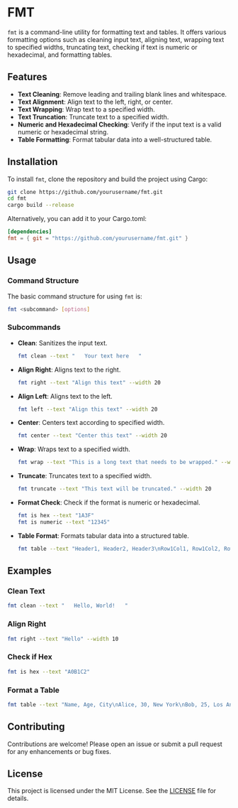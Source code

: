 # FMT

`fmt` is a command-line utility for formatting text and tables. It offers various formatting options such as cleaning input text, aligning text, wrapping text to specified widths, truncating text, checking if text is numeric or hexadecimal, and formatting tables.

## Features

- **Text Cleaning**: Remove leading and trailing blank lines and whitespace.
- **Text Alignment**: Align text to the left, right, or center.
- **Text Wrapping**: Wrap text to a specified width.
- **Text Truncation**: Truncate text to a specified width.
- **Numeric and Hexadecimal Checking**: Verify if the input text is a valid numeric or hexadecimal string.
- **Table Formatting**: Format tabular data into a well-structured table.

## Installation

To install `fmt`, clone the repository and build the project using Cargo:

```bash
git clone https://github.com/yourusername/fmt.git
cd fmt
cargo build --release
```

Alternatively, you can add it to your Cargo.toml:

```toml
[dependencies]
fmt = { git = "https://github.com/yourusername/fmt.git" }
```

## Usage

### Command Structure

The basic command structure for using `fmt` is:

```bash
fmt <subcommand> [options]
```

### Subcommands

- **Clean**: Sanitizes the input text.
  ```bash
  fmt clean --text "   Your text here   "
  ```

- **Align Right**: Aligns text to the right.
  ```bash
  fmt right --text "Align this text" --width 20
  ```

- **Align Left**: Aligns text to the left.
  ```bash
  fmt left --text "Align this text" --width 20
  ```

- **Center**: Centers text according to specified width.
  ```bash
  fmt center --text "Center this text" --width 20
  ```

- **Wrap**: Wraps text to a specified width.
  ```bash
  fmt wrap --text "This is a long text that needs to be wrapped." --width 30
  ```

- **Truncate**: Truncates text to a specified width.
  ```bash
  fmt truncate --text "This text will be truncated." --width 20
  ```

- **Format Check**: Check if the format is numeric or hexadecimal.
  ```bash
  fmt is hex --text "1A3F"
  fmt is numeric --text "12345"
  ```

- **Table Format**: Formats tabular data into a structured table.
  ```bash
  fmt table --text "Header1, Header2, Header3\nRow1Col1, Row1Col2, Row1Col3\nRow2Col1, Row2Col2, Row2Col3"
  ```

## Examples

### Clean Text
```bash
fmt clean --text "   Hello, World!   "
```

### Align Right
```bash
fmt right --text "Hello" --width 10
```

### Check if Hex
```bash
fmt is hex --text "A0B1C2"
```

### Format a Table
```bash
fmt table --text "Name, Age, City\nAlice, 30, New York\nBob, 25, Los Angeles"
```

## Contributing

Contributions are welcome! Please open an issue or submit a pull request for any enhancements or bug fixes.

## License

This project is licensed under the MIT License. See the [LICENSE](LICENSE) file for details.
